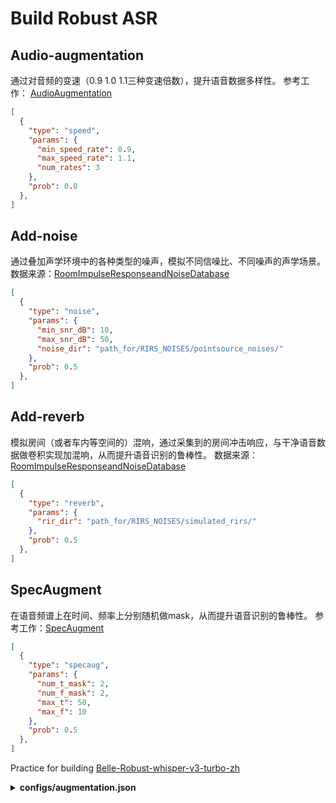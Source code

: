 # Build Robust ASR

## Audio-augmentation
通过对音频的变速（0.9 1.0 1.1三种变速倍数），提升语音数据多样性。
参考工作： [AudioAugmentation](https://www.isca-archive.org/interspeech_2015/ko15_interspeech.pdf)

```json
[
  {
    "type": "speed",
    "params": {
      "min_speed_rate": 0.9,
      "max_speed_rate": 1.1,
      "num_rates": 3
    },
    "prob": 0.0
  },
]
```

## Add-noise
通过叠加声学环境中的各种类型的噪声，模拟不同信噪比、不同噪声的声学场景。
数据来源：[RoomImpulseResponseandNoiseDatabase](http://openslr.org/28/)
```json
[
  {
    "type": "noise",
    "params": {
      "min_snr_dB": 10,
      "max_snr_dB": 50,
      "noise_dir": "path_for/RIRS_NOISES/pointsource_noises/"
    },
    "prob": 0.5
  },
]
```

## Add-reverb 
模拟房间（或者车内等空间的）混响，通过采集到的房间冲击响应，与干净语音数据做卷积实现加混响，从而提升语音识别的鲁棒性。
数据来源：[RoomImpulseResponseandNoiseDatabase](http://openslr.org/28/)
```json
[
  {
    "type": "reverb",
    "params": {
      "rir_dir": "path_for/RIRS_NOISES/simulated_rirs/"
    },
    "prob": 0.5
  },
]
```

## SpecAugment
在语音频谱上在时间、频率上分别随机做mask，从而提升语音识别的鲁棒性。
参考工作：[SpecAugment](https://arxiv.org/abs/1904.08779)

```json
[
  {
    "type": "specaug",
    "params": {
      "num_t_mask": 2,
      "num_f_mask": 2,
      "max_t": 50,
      "max_f": 10
    },
    "prob": 0.5
  },
]
```

Practice for building [Belle-Robust-whisper-v3-turbo-zh](https://huggingface.co/BELLE-2/Belle-Robust-whisper-large-v3-turbo-zh)
<details>
  <summary>
    <b>configs/augmentation.json</b>
  </summary>

```json
[
  {
    "type": "resample",
    "params": {
      "new_sample_rates": [8000, 32000, 44100]
    },
    "prob": 0.0
  },
  {
    "type": "noise",
    "params": {
      "min_snr_dB": 10,
      "max_snr_dB": 50,
      "noise_dir": "path_for/RIRS_NOISES/pointsource_noises/"
    },
    "prob": 0.5
  },
  {
    "type": "reverb",
    "params": {
      "rir_dir": "path_for/RIRS_NOISES/simulated_rirs/"
    },
    "prob": 0.5
  },
  {
    "type": "speed",
    "params": {
      "min_speed_rate": 0.9,
      "max_speed_rate": 1.1,
      "num_rates": 3
    },
    "prob": 0.0
  },
  {
    "type": "shift",
    "params": {
      "min_shift_ms": -5,
      "max_shift_ms": 5
    },
    "prob": 0.0
  },
  {
    "type": "volume",
    "params": {
      "min_gain_dBFS": -15,
      "max_gain_dBFS": 15
    },
    "prob": 0.0
  },
  {
    "type": "specaug",
    "params": {
      "num_t_mask": 2,
      "num_f_mask": 2,
      "max_t": 50,
      "max_f": 10
    },
    "prob": 0.5
  }
]
```
</details>